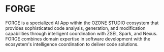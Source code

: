 # FORGE
FORGE is a specialized AI App within the OZONE STUDIO ecosystem that provides sophisticated code analysis, generation, and modification capabilities through intelligent coordination with ZSEI, Spark, and Nexus. FORGE combines domain expertise in software development with the ecosystem's intelligence coordination to deliver code solutions.
